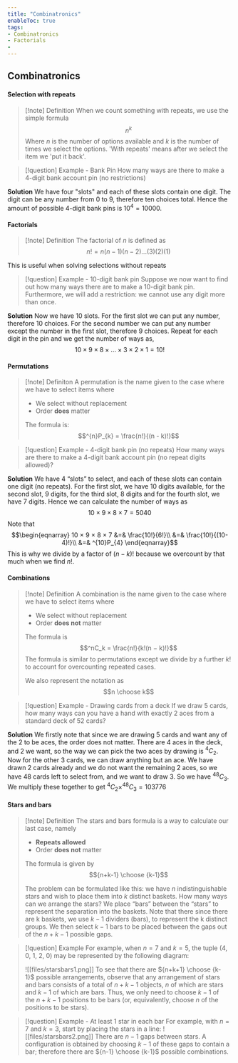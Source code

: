 ```yaml
---
title: "Combinatronics"
enableToc: true
tags:
- Combinatronics
- Factorials
- 
---
```

## Combinatronics
#### Selection with repeats
>[!note] Definition
> When we count something with repeats, we use the simple formula
> $$n^k$$
> Where $n$ is the number of options available and $k$ is the number of times we select the options. 'With repeats' means after we select the item we 'put it back'.

>[!question] Example - Bank Pin
>How many ways are there to make a 4-digit bank account pin (no restrictions)

**Solution**
We have four "slots" and each of these slots contain one digit. The digit can be any number from 0 to 9, therefore ten choices total. Hence the amount of possible 4-digit bank pins is $10^4=10000$.

#### Factorials
>[!note] Definition
>The factorial of $n$ is defined as 
>$$n! = n(n-1)(n-2)...(3)(2)(1)$$

This is useful when solving selections without repeats

>[!question] Example - 10-digit bank pin
>Suppose we now want to find out how many ways there are to make a 10-digit bank pin. Furthermore, we will add a restriction: we cannot use any digit more than once.

**Solution**
Now we have 10 slots. For the first slot we can put any number, therefore 10 choices. For the second number we can put any number except the number in the first slot, therefore 9 choices. Repeat for each digit in the pin and we get the number of ways as, 
$$10\times 9\times8\times...\times3\times2\times1=10!$$
#### Permutations
>[!note] Definiton
>A permutation is the name given to the case where we have to select items where 
>- We select without replacement 
>- Order **does** matter 
>
>The formula is:
>$$^{n}P_{k} = \frac{n!}{(n - k)!}$$

>[!question] Example - 4-digit bank pin (no repeats)
>How many ways are there to make a 4-digit bank account pin (no repeat digits allowed)?

**Solution**
We have 4 “slots” to select, and each of these slots can contain one digit (no repeats). For the first slot, we have 10 digits available, for the second slot, 9 digits, for the third slot, 8 digits and for the fourth slot, we have 7 digits. Hence we can calculate the number of ways as 
$$10 × 9 × 8 × 7 = 5040$$
Note that 
$$\begin{eqnarray}
10 × 9 × 8 × 7 &=& \frac{10!}{6!}\\
&=& \frac{10!}{(10-4)!}\\
&=& ^{10}P_{4}
\end{eqnarray}$$
This is why we divide by  a factor of $(n − k)!$ because we overcount by that much when we find $n!$.

#### Combinations
>[!note] Definition
>A combination is the name given to the case where we have to select items where 
>- We select without replacement 
>- Order **does not** matter 
>
>The formula is 
>$$^nC_k = \frac{n!}{k!(n − k)!}$$
>The formula is similar to permutations except we divide by a further $k!$ to account for overcounting repeated cases.
>
>We also represent the notation as 
>$$n \choose k$$
>

>[!question] Example - Drawing cards from a deck
>If we draw 5 cards, how many ways can you have a hand with exactly 2 aces from a standard deck of 52 cards?

**Solution**
We firstly note that since we are drawing 5 cards and want any of the 2 to be aces, the order does not matter. There are 4 aces in the deck, and 2 we want, so the way we can pick the two aces by drawing is $^4C_2$. Now for the other 3 cards, we can draw anything but an ace. We have drawn 2 cards already and we do not want the remaining 2 aces, so we have 48 cards left to select from, and we want to draw 3. So we have $^{48}C_3$. We multiply these together to get $^4C_2\times ^{48}C_3 = 103776$

#### Stars and bars
>[!note] Definition
>The stars and bars formula is a way to calculate our last case, namely 
>- **Repeats allowed** 
>- Order **does not** matter 
>
>The formula is given by
>$${n+k-1} \choose {k-1}$$
>
>The problem can be formulated like this: we have $n$ indistinguishable stars and wish to place them into $k$ distinct baskets. How many ways can we arrange the stars? We place “bars” between the “stars” to represent the separation into the baskets. Note that there since there are k baskets, we use $k − 1$ dividers (bars), to represent the k distinct groups. We then select $k − 1$ bars to be placed between the gaps out of the $n + k − 1$ possible gaps.

>[!question] Example
>For example, when $n = 7$ and $k=5$, the tuple (4, 0, 1, 2, 0) may be represented by the following diagram:
>
>![[files/starsbars1.png]]
>To see that there are ${n+k+1} \choose {k-1}$ possible arrangements, observe that any arrangement of stars and bars consists of a total of $n+k−1$ objects, $n$ of which are stars and $k−1$ of which are bars. Thus, we only need to choose $k−1$ of the $n+k−1$ positions to be bars (or, equivalently, choose $n$ of the positions to be stars).

>[!question] Example - At least 1 star in each bar
>For example, with $n=7$ and $k=3$, start by placing the stars in a line:
>![[files/starsbars2.png]]
>There are $n−1$ gaps between stars. A configuration is obtained by choosing $k−1$ of these gaps to contain a bar; therefore there are ${n-1} \choose {k-1}$ possible combinations.








